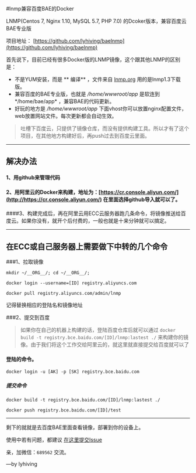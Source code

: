 #lnmp兼容百度BAE的Docker

LNMP(Centos 7, Nginx 1.10, MySQL 5.7, PHP 7.0) 的Dcoker版本，兼容百度云BAE专业版

项目地址： [https://github.com/lyhiving/baelnmp](https://github.com/lyhiving/baelnmp)

首先说下，目前已经有很多Docker版的LNMP镜像，这个跟其他LNMP的区别是：

* 不是YUM安装，而是 ** 编译** ，文件来自 [lnmp.org](http://www.lnm.org/) 用的是lnmp1.3下载版。
* 兼容百度的BAE专业版，也就是 */home/wwwroot/app* 是软连到*/home/bae/app* ，兼容BAE的代码更新。
* 好玩的地方是 */home/wwwroot/app*  下面vhost你可以放置nginx配置文件，web放置网站文件。每次更新都会自动生效。


> 吐槽下百度云，只提供了镜像仓库，而没有提供构建工具。所以才有了这个项目，在其他地方构建好后，再push过去到百度云里面。

--------
## 解决办法


#### 1、用github来管理代码

#### 2、用阿里云的Docker来构建，地址为：[https://cr.console.aliyun.com/](http://https://cr.console.aliyun.com/) 在里面选择github导入就可以了。

####3、构建完成后，再在阿里云用ECC云服务器跑几条命令，将镜像推送给百度云。如果你没有，就开个后付费的，一般也就是十来分钟就可以搞定。

--------

##  在ECC或自己服务器上需要做下中转的几个命令


###1、拉取镜像

`mkdir ~/__ORG__/; cd ~/__ORG__/;`

`docker login --username=[ID] registry.aliyuncs.com`

`docker pull registry.aliyuncs.com/admin/lnmp`


记得替换相应的登陆名和镜像地址

###2、提交到百度

> 如果你在自己的机器上构建的话，登陆百度仓库后就可以通过 
`docker build -t registry.bce.baidu.com/[ID]/lnmp:lastest ./` 
来构建你的镜像。由于我们将这个工作交给阿里云的，就这里就直接提交给百度就可以了

#### 登陆的命令。
`docker login -u [AK] -p [SK] registry.bce.baidu.com`

##### 提交命令
`docker build -t registry.bce.baidu.com/[ID]/lnmp:lastest ./`

`docker push registry.bce.baidu.com/[ID]/test`


--------
剩下的就就是去百度BAE里面查看镜像，部署到你的设备上。

使用中若有问题，都建议 [在这里提交Issue](https://github.com/lyhiving/baelnmp/issues/new)   

亲，加微信：`689562`  交流。



—by lyhiving










